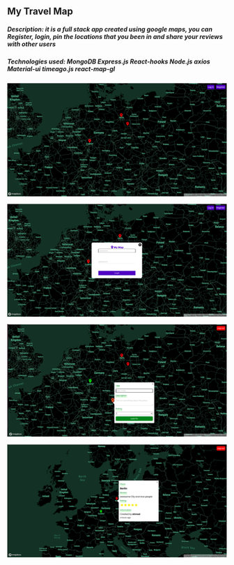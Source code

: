 ## My Travel Map

##### **Description:**  *it is a full stack app created using google maps, you can Register, login, pin the locations that you been in and share your reviews with other users*


##### **Technologies used:** *MongoDB Express.js React-hooks Node.js axios Material-ui timeago.js react-map-gl*

![Map](/images/map.png)

![Login](/images/login.png)

![Pin](/images/Add-review.png)

![Review](/images/review.png)